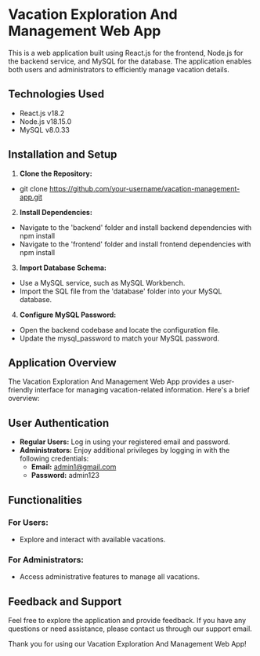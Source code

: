 # Vacation Exploration And Management Web App

This is a web application built using React.js for the frontend, Node.js for the backend service, and MySQL for the database. The application enables both users and administrators to efficiently manage vacation details.

## Technologies Used

- React.js v18.2
- Node.js v18.15.0
- MySQL v8.0.33

## Installation and Setup

1. **Clone the Repository:**

- git clone https://github.com/your-username/vacation-management-app.git

2. **Install Dependencies:**

- Navigate to the 'backend' folder and install backend dependencies with npm install
- Navigate to the 'frontend' folder and install frontend dependencies with npm install

3. **Import Database Schema:**

- Use a MySQL service, such as MySQL Workbench.
- Import the SQL file from the 'database' folder into your MySQL database.

4. **Configure MySQL Password:**

- Open the backend codebase and locate the configuration file.
- Update the mysql_password to match your MySQL password.

## Application Overview

The Vacation Exploration And Management Web App provides a user-friendly interface for managing vacation-related information. Here's a brief overview:

## User Authentication

- **Regular Users:** Log in using your registered email and password.
- **Administrators:** Enjoy additional privileges by logging in with the following credentials:
  - **Email:** admin1@gmail.com
  - **Password:** admin123

## Functionalities

### For Users:

- Explore and interact with available vacations.

### For Administrators:

- Access administrative features to manage all vacations.

## Feedback and Support

Feel free to explore the application and provide feedback. If you have any questions or need assistance, please contact us through our support email.

Thank you for using our Vacation Exploration And Management Web App!
